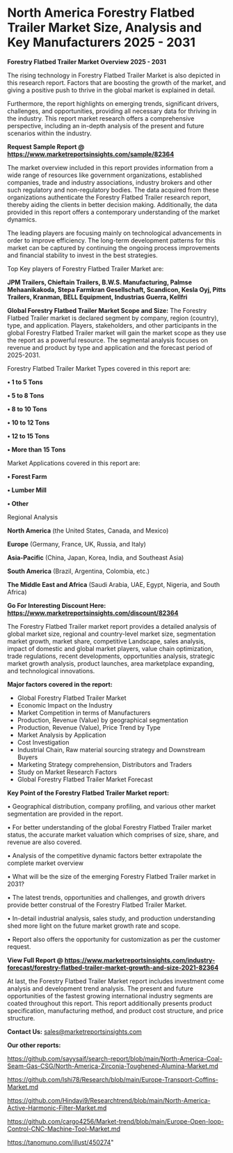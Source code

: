 # North America Forestry Flatbed Trailer Market Size, Analysis and Key Manufacturers 2025 - 2031

<Strong> Forestry Flatbed Trailer Market Overview 2025 - 2031</strong>

The rising technology in Forestry Flatbed Trailer Market is also depicted in this research report. Factors that are boosting the growth of the market, and giving a positive push to thrive in the global market is explained in detail.

Furthermore, the report highlights on emerging trends, significant drivers, challenges, and opportunities, providing all necessary data for thriving in the industry. This report market research offers a comprehensive perspective, including an in-depth analysis of the present and future scenarios within the industry.

<strong>Request Sample Report @ <a href=https://www.marketreportsinsights.com/sample/82364>https://www.marketreportsinsights.com/sample/82364</a></strong>

The market overview included in this report provides information from a wide range of resources like government organizations, established companies, trade and industry associations, industry brokers and other such regulatory and non-regulatory bodies. The data acquired from these organizations authenticate the Forestry Flatbed Trailer research report, thereby aiding the clients in better decision making. Additionally, the data provided in this report offers a contemporary understanding of the market dynamics.

The leading players are focusing mainly on technological advancements in order to improve efficiency. The long-term development patterns for this market can be captured by continuing the ongoing process improvements and financial stability to invest in the best strategies.

Top Key players of Forestry Flatbed Trailer Market are:

<strong>JPM Trailers, Chieftain Trailers, B.W.S. Manufacturing, Palmse Mehaanikakoda, Stepa Farmkran Gesellschaft, Scandicon, Kesla Oyj, Pitts Trailers, Kranman, BELL Equipment, Industrias Guerra, Kellfri</strong>

<strong><b>Global Forestry Flatbed Trailer Market Scope and Size:</b></strong>
The Forestry Flatbed Trailer market is declared segment by company, region (country), type, and application. Players, stakeholders, and other participants in the global Forestry Flatbed Trailer market will gain the market scope as they use the report as a powerful resource. The segmental analysis focuses on revenue and product by type and application and the forecast period of 2025-2031.

Forestry Flatbed Trailer Market Types covered in this report are:

<strong>• 1 to 5 Tons

• 5 to 8 Tons

• 8 to 10 Tons

• 10 to 12 Tons

• 12 to 15 Tons

• More than 15 Tons</strong>

Market Applications covered in this report are:

<strong>• Forest Farm

• Lumber Mill

• Other</strong> 

Regional Analysis

<strong>North America</strong> (the United States, Canada, and Mexico)

<strong>Europe</strong> (Germany, France, UK, Russia, and Italy)

<strong>Asia-Pacific</strong> (China, Japan, Korea, India, and Southeast Asia)

<strong>South America</strong> (Brazil, Argentina, Colombia, etc.)

<strong>The Middle East and Africa</strong> (Saudi Arabia, UAE, Egypt, Nigeria, and South Africa)

<strong>Go For Interesting Discount Here: <a href=https://www.marketreportsinsights.com/discount/82364>https://www.marketreportsinsights.com/discount/82364</a></strong>

The Forestry Flatbed Trailer market report provides a detailed analysis of global market size, regional and country-level market size, segmentation market growth, market share, competitive Landscape, sales analysis, impact of domestic and global market players, value chain optimization, trade regulations, recent developments, opportunities analysis, strategic market growth analysis, product launches, area marketplace expanding, and technological innovations.

<strong><b>Major factors covered in the report:</b></strong>
<ul>
  <li>Global Forestry Flatbed Trailer Market </li>
  <li>Economic Impact on the Industry</li>
  <li>Market Competition in terms of Manufacturers</li>
  <li>Production, Revenue (Value) by geographical segmentation</li>
  <li>Production, Revenue (Value), Price Trend by Type</li>
  <li>Market Analysis by Application</li>
  <li>Cost Investigation</li>
  <li>Industrial Chain, Raw material sourcing strategy and Downstream Buyers</li>
  <li>Marketing Strategy comprehension, Distributors and Traders</li>
  <li>Study on Market Research Factors</li>
  <li>Global Forestry Flatbed Trailer Market Forecast</li>
</ul>

<strong><b>Key Point of the Forestry Flatbed Trailer Market report:</b></strong>

• Geographical distribution, company profiling, and various other market segmentation are provided in the report.

• For better understanding of the global Forestry Flatbed Trailer market status, the accurate market valuation which comprises of size, share, and revenue are also covered.

• Analysis of the competitive dynamic factors better extrapolate the complete market overview

• What will be the size of the emerging Forestry Flatbed Trailer market in 2031?

• The latest trends, opportunities and challenges, and growth drivers provide better construal of the Forestry Flatbed Trailer Market.

• In-detail industrial analysis, sales study, and production understanding shed more light on the future market growth rate and scope.

• Report also offers the opportunity for customization as per the customer request.

<strong><b>View Full Report @ <a href=https://www.marketreportsinsights.com/industry-forecast/forestry-flatbed-trailer-market-growth-and-size-2021-82364>https://www.marketreportsinsights.com/industry-forecast/forestry-flatbed-trailer-market-growth-and-size-2021-82364</a></b></strong>


At last, the Forestry Flatbed Trailer Market report includes investment come analysis and development trend analysis. The present and future opportunities of the fastest growing international industry segments are coated throughout this report. This report additionally presents product specification, manufacturing method, and product cost structure, and price structure.

<strong>Contact Us:</strong>
sales@marketreportsinsights.com

<strong>Our other reports:</strong>

<a href=https://github.com/sayysaif/search-report/blob/main/North-America-Coal-Seam-Gas-CSG/North-America-Zirconia-Toughened-Alumina-Market.md>https://github.com/sayysaif/search-report/blob/main/North-America-Coal-Seam-Gas-CSG/North-America-Zirconia-Toughened-Alumina-Market.md</a>

<a href=https://github.com/Ishi78/Research/blob/main/Europe-Transport-Coffins-Market.md>https://github.com/Ishi78/Research/blob/main/Europe-Transport-Coffins-Market.md</a>

<a href=https://github.com/Hindavi9/Researchtrend/blob/main/North-America-Active-Harmonic-Filter-Market.md>https://github.com/Hindavi9/Researchtrend/blob/main/North-America-Active-Harmonic-Filter-Market.md</a>

<a href=https://github.com/cargo4256/Market-trend/blob/main/Europe-Open-loop-Control-CNC-Machine-Tool-Market.md>https://github.com/cargo4256/Market-trend/blob/main/Europe-Open-loop-Control-CNC-Machine-Tool-Market.md</a>

<a href=https://tanomuno.com/illust/450274>https://tanomuno.com/illust/450274</a>"
